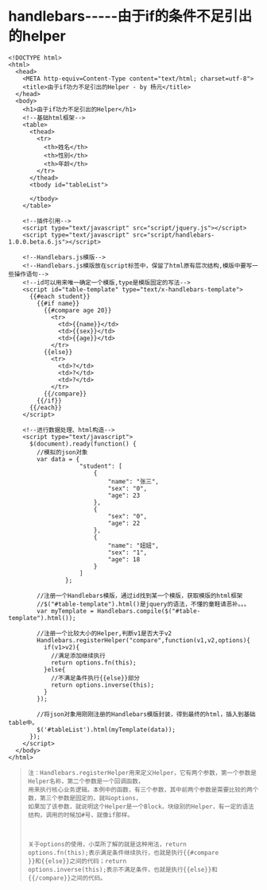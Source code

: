 # handlebars-----由于if的条件不足引出的helper

```
<!DOCTYPE html>
<html>
  <head>
    <META http-equiv=Content-Type content="text/html; charset=utf-8">
    <title>由于if功力不足引出的Helper - by 杨元</title>
  </head>
  <body>
    <h1>由于if功力不足引出的Helper</h1>
    <!--基础html框架-->
    <table>
      <thead>
        <tr>
          <th>姓名</th>
          <th>性别</th>
          <th>年龄</th>
        </tr>
      </thead>
      <tbody id="tableList">

      </tbody>
    </table>

    <!--插件引用-->
    <script type="text/javascript" src="script/jquery.js"></script>
    <script type="text/javascript" src="script/handlebars-1.0.0.beta.6.js"></script>

    <!--Handlebars.js模版-->
    <!--Handlebars.js模版放在script标签中，保留了html原有层次结构,模版中要写一些操作语句-->
    <!--id可以用来唯一确定一个模版,type是模版固定的写法-->
    <script id="table-template" type="text/x-handlebars-template">
      {{#each student}}
        {{#if name}}
          {{#compare age 20}}
            <tr>
              <td>{{name}}</td>
              <td>{{sex}}</td>
              <td>{{age}}</td>
            </tr>
          {{else}}
            <tr>
              <td>?</td>
              <td>?</td>
              <td>?</td>
            </tr>
          {{/compare}}
        {{/if}}
      {{/each}}
    </script>

    <!--进行数据处理、html构造-->
    <script type="text/javascript">
      $(document).ready(function() {
        //模拟的json对象
        var data = {
                    "student": [
                        {
                            "name": "张三",
                            "sex": "0",
                            "age": 23
                        },
                        {
                            "sex": "0",
                            "age": 22
                        },
                        {
                            "name": "妞妞",
                            "sex": "1",
                            "age": 18
                        }
                    ]
                };

        //注册一个Handlebars模版，通过id找到某一个模版，获取模版的html框架
        //$("#table-template").html()是jquery的语法，不懂的童鞋请恶补。。。
        var myTemplate = Handlebars.compile($("#table-template").html());

        //注册一个比较大小的Helper,判断v1是否大于v2
        Handlebars.registerHelper("compare",function(v1,v2,options){
          if(v1>v2){
            //满足添加继续执行
            return options.fn(this);
          }else{
            //不满足条件执行{{else}}部分
            return options.inverse(this);
          }
        });

        //将json对象用刚刚注册的Handlebars模版封装，得到最终的html，插入到基础table中。
        $('#tableList').html(myTemplate(data));
      });
    </script>
  </body>
</html>
```

> ```
> 注：Handlebars.registerHelper用来定义Helper，它有两个参数，第一个参数是Helper名称，第二个参数是一个回调函数，
> 用来执行核心业务逻辑。本例中的函数，有三个参数，其中前两个参数是需要比较的两个数，第三个参数是固定的，就叫options，
> 如果加了该参数，就说明这个Helper是一个Block，块级别的Helper，有一定的语法结构，调用的时候加#号，就像if那样。
> ```
>
> ```
>
>
> 关于options的使用，小菜所了解的就是这种用法，return
> options.fn(this);表示满足条件继续执行，也就是执行{{#compare
> }}和{{else}}之间的代码；return
> options.inverse(this);表示不满足条件，也就是执行{{else}}和{{/compare}}之间的代码。
> ```
>
>  



